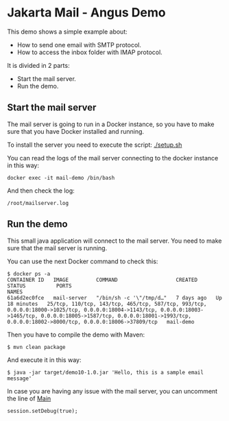 # Jakarta Mail - Angus Demo

This demo shows a simple example about:
* How to send one email with SMTP protocol.
* How to access the inbox folder with IMAP protocol.

It is divided in 2 parts:
* Start the mail server.
* Run the demo.

## Start the mail server

The mail server is going to run in a Docker instance, so you have to make sure that you have Docker installed and running.

To install the server you need to execute the script: [./setup.sh](setup.sh)

You can read the logs of the mail server connecting to the docker instance in this way:

    docker exec -it mail-demo /bin/bash

And then check the log:

    /root/mailserver.log

## Run the demo

This small java application will connect to the mail server. You need to make sure that the mail server is running.

You can use the next Docker command to check this:

    $ docker ps -a
    CONTAINER ID   IMAGE         COMMAND                   CREATED      STATUS          PORTS                                                                                                                                                                                                                                 NAMES
    61a6d2ec0fce   mail-server   "/bin/sh -c '\"/tmp/d…"   7 days ago   Up 18 minutes   25/tcp, 110/tcp, 143/tcp, 465/tcp, 587/tcp, 993/tcp, 0.0.0.0:18000->1025/tcp, 0.0.0.0:18004->1143/tcp, 0.0.0.0:18003->1465/tcp, 0.0.0.0:18005->1587/tcp, 0.0.0.0:18001->1993/tcp, 0.0.0.0:18002->8000/tcp, 0.0.0.0:18006->37809/tcp   mail-demo

Then you have to compile the demo with Maven:

    $ mvn clean package

And execute it in this way:

    $ java -jar target/demo10-1.0.jar 'Hello, this is a sample email message'

In case you are having any issue with the mail server, you can uncomment the line of [Main](src/main/java/jakarta/mail/demo/Main.java)

    session.setDebug(true);

